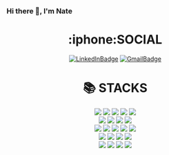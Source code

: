 ### Hi there 👋, I'm Nate

<div align=center>
  <h1>:iphone:SOCIAL</h1>

[![LinkedInBadge](https://img.shields.io/badge/Linkedin-%230A66C2?style=for-the-badge&logo=linkedin&logoColor=white)](https://www.linkedin.com/in/nathan-ebling-81820b1a8) 
[![GmailBadge](https://img.shields.io/badge/Email-%23EA4335?style=for-the-badge&logo=gmail&logoColor=white)](mailto:ebling.nathan@gmail.com)

  
  <h1>📚 STACKS</h1></div>

<div align=center> 
  <img src="https://img.shields.io/badge/java-007396?style=for-the-badge&logo=java&logoColor=white"> 
  <img src="https://img.shields.io/badge/c++-00599C?style=for-the-badge&logo=c%2B%2B&logoColor=white">
  <img src="https://img.shields.io/badge/python-3776AB?style=for-the-badge&logo=python&logoColor=white">
  <img src="https://img.shields.io/badge/C%23-%23512BD4?style=for-the-badge&logo=csharp&logoColor=white">
  <img src="https://img.shields.io/badge/Google%20Apps%20Script-%234285F4?style=for-the-badge&logo=googleappsscript&logoColor=white">
  <br>
  
  <img src="https://img.shields.io/badge/Visual%20Studio-%235C2D91?style=for-the-badge&logo=visualstudio&logoColor=white">
  <img src="https://img.shields.io/badge/Visual%20Studio%20Code-%23007ACC?style=for-the-badge&logo=visualstudiocode&logoColor=white">
  <img src="https://img.shields.io/badge/IntelliJ-%23000000?style=for-the-badge&logo=intellijidea&logoColor=white">
  <img src="https://img.shields.io/badge/PyCharm-%23000000?style=for-the-badge&logo=pycharm&logoColor=white">
  <br>

  <img src="https://img.shields.io/badge/Numpy-%23013243?style=for-the-badge&logo=numpy&logoColor=white">
  <img src="https://img.shields.io/badge/.net-%23512BD4?style=for-the-badge&logo=dotnet&logoColor=white">
  <img src="https://img.shields.io/badge/Monogame-%23E73C00?style=for-the-badge&logo=monogame&logoColor=white">
  <img src="https://img.shields.io/badge/opengl-%235586A4?style=for-the-badge&logo=opengl&logoColor=white">
  <img src="https://img.shields.io/badge/AHK-%23334455?style=for-the-badge&logo=autohotkey&logoColor=white">
  <br>

  <img src="https://img.shields.io/badge/opencv-%235C3EE8?style=for-the-badge&logo=opencv&logoColor=white">
  <img src="https://img.shields.io/badge/json-%23000000?style=for-the-badge&logo=json&logoColor=white">
  <img src="https://img.shields.io/badge/Gradle-%2302303A?style=for-the-badge&logo=gradle&logoColor=white">
  <img src="https://img.shields.io/badge/SDL-navy?style=for-the-badge&logo=sdl&logoColor=white">
  <br>
  
  <img src="https://img.shields.io/badge/github-181717?style=for-the-badge&logo=github&logoColor=white">
  <img src="https://img.shields.io/badge/git-F05032?style=for-the-badge&logo=git&logoColor=white">
  <img src="https://img.shields.io/badge/Windows-%230078D4?style=for-the-badge&logo=windows&logoColor=white">
  <img src="https://img.shields.io/badge/MacOS-%23000000?style=for-the-badge&logo=apple&logoColor=white">
    
  <br>
</div>











<!--
**NateEbling/NateEbling** is a ✨ _special_ ✨ repository because its `README.md` (this file) appears on your GitHub profile.

Here are some ideas to get you started:

- 🔭 I’m currently working on ...
- 🌱 I’m currently learning ...
- 👯 I’m looking to collaborate on ...
- 🤔 I’m looking for help with ...
- 💬 Ask me about ...
- 📫 How to reach me: ...
- 😄 Pronouns: ...
- ⚡ Fun fact: ...
-->

